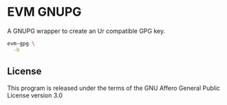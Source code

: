 # EVM GNUPG

A GNUPG wrapper to create an Ur compatible GPG key.

```bash
evm-gpg \
  -h
```

## License

This program is released under the terms of the GNU Affero General Public License version 3.0
